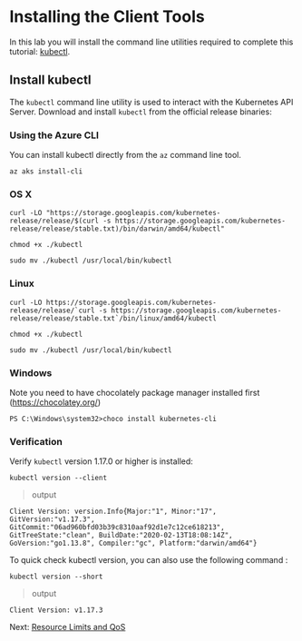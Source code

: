 # Installing the Client Tools

In this lab you will install the command line utilities required to complete this tutorial:  [kubectl](https://kubernetes.io/docs/tasks/tools/install-kubectl).


## Install kubectl

The `kubectl` command line utility is used to interact with the Kubernetes API Server. Download and install `kubectl` from the official release binaries:

### Using the Azure CLI

You can install kubectl directly from the `az` command line tool.

```shell
az aks install-cli
```

### OS X

```shell
curl -LO "https://storage.googleapis.com/kubernetes-release/release/$(curl -s https://storage.googleapis.com/kubernetes-release/release/stable.txt)/bin/darwin/amd64/kubectl"
```

```shell
chmod +x ./kubectl
```

```shell
sudo mv ./kubectl /usr/local/bin/kubectl
```

### Linux

```shell
curl -LO https://storage.googleapis.com/kubernetes-release/release/`curl -s https://storage.googleapis.com/kubernetes-release/release/stable.txt`/bin/linux/amd64/kubectl
```

```shell
chmod +x ./kubectl
```

```shell
sudo mv ./kubectl /usr/local/bin/kubectl
```

### Windows
Note you need to have chocolately package manager installed first (https://chocolatey.org/)

```shell
PS C:\Windows\system32>choco install kubernetes-cli
```

### Verification

Verify `kubectl` version 1.17.0 or higher is installed:

```shell
kubectl version --client
```

> output

```shell
Client Version: version.Info{Major:"1", Minor:"17", GitVersion:"v1.17.3", GitCommit:"06ad960bfd03b39c8310aaf92d1e7c12ce618213", GitTreeState:"clean", BuildDate:"2020-02-13T18:08:14Z", GoVersion:"go1.13.8", Compiler:"gc", Platform:"darwin/amd64"}
```

To quick check kubectl version, you can also use the following command : 

```shell
kubectl version --short
```

> output

```shell
Client Version: v1.17.3
```

Next: [Resource Limits and QoS](03-resource-limits-and-qos.md)